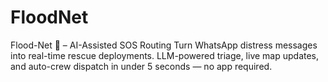 # FloodNet
Flood-Net 🛟 – AI-Assisted SOS Routing Turn WhatsApp distress messages into real-time rescue deployments. LLM-powered triage, live map updates, and auto-crew dispatch in under 5 seconds — no app required.
